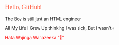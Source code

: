 <svg xmlns="http://www.w3.org/2000/svg" width="200" height="30">
  <text x="0" y="20" fill="tomato" font-size="20" font-family="Verdana">Hello, GitHub!</text>
</svg>

<p>The Boy is still just an HTML engineer</p>
<p>All My Life I Grew Up thinking I was sick, But i wasn't🎶</p>
<p style="color:red">Hata Wajinga Wanazeeka "🐘"</p>
